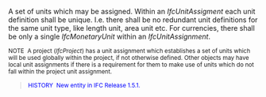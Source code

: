A set of units which may be assigned. Within an _IfcUnitAssigment_ each unit definition shall be unique. I.e. there shall be no redundant unit definitions for the same unit type, like length unit, area unit etc. For currencies, there shall be only a single _IfcMonetaryUnit_ within an _IfcUnitAssignment_.

> <small>
NOTE&nbsp; A project (<i>IfcProject</i>) has a unit
assignment which establishes a set of units which will be used globally
within the project, if not otherwise defined. Other objects may have
local unit assignments if there is a requirement for them to make use
of units which do not fall within the project unit assignment.</small>

> <font color="#0000ff"><small>
HISTORY&nbsp; New entity in IFC Release 1.5.1.</small>
  </font>